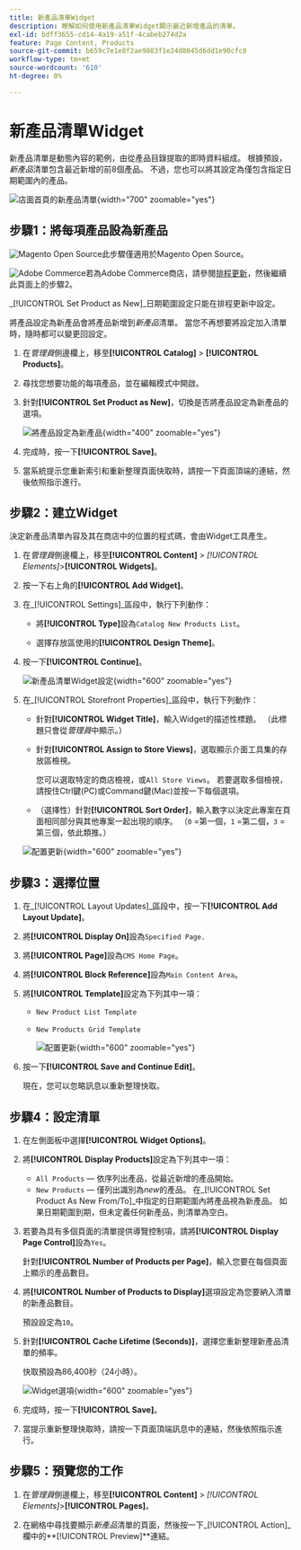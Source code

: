 ```yaml
---
title: 新產品清單Widget
description: 瞭解如何使用新產品清單Widget顯示最近新增產品的清單。
exl-id: bdff3655-cd14-4a19-a51f-4cabeb274d2a
feature: Page Content, Products
source-git-commit: b659c7e1e8f2ae9883f1e24d8045d6dd1e90cfc0
workflow-type: tm+mt
source-wordcount: '610'
ht-degree: 0%

---
```


# 新產品清單Widget

新產品清單是動態內容的範例，由從產品目錄提取的即時資料組成。 根據預設，_新產品_&#x200B;清單包含最近新增的前8個產品。 不過，您也可以將其設定為僅包含指定日期範圍內的產品。

![店面首頁的新產品清單](./assets/storefront-home-page-new-products.png){width="700" zoomable="yes"}

## 步驟1：將每項產品設為新產品

![Magento Open Source](../assets/open-source.svg)此步驟僅適用於Magento Open Source。

![Adobe Commerce](../assets/adobe-logo.svg)若為Adobe Commerce商店，請參閱[排程更新](content-staging-scheduled-update.md)，然後繼續此頁面上的步驟2。

_[!UICONTROL Set Product as New]_日期範圍設定只能在排程更新中設定。

將產品設定為新產品會將產品新增到&#x200B;_新產品_&#x200B;清單。 當您不再想要將設定加入清單時，隨時都可以變更回設定。

1. 在&#x200B;_管理員_&#x200B;側邊欄上，移至&#x200B;**[!UICONTROL Catalog]** > **[!UICONTROL Products]**。

1. 尋找您想要功能的每項產品，並在編輯模式中開啟。

1. 針對&#x200B;**[!UICONTROL Set Product as New]**，切換是否將產品設定為新產品的選項。

   ![將產品設定為新產品](./assets/product-set-as-new.png){width="400" zoomable="yes"}

1. 完成時，按一下&#x200B;**[!UICONTROL Save]**。

1. 當系統提示您重新索引和重新整理頁面快取時，請按一下頁面頂端的連結，然後依照指示進行。

## 步驟2：建立Widget

決定新產品清單內容及其在商店中的位置的程式碼，會由Widget工具產生。

1. 在&#x200B;_管理員_&#x200B;側邊欄上，移至&#x200B;**[!UICONTROL Content]** > _[!UICONTROL Elements]_>**[!UICONTROL Widgets]**。

1. 按一下右上角的&#x200B;**[!UICONTROL Add Widget]**。

1. 在&#x200B;_[!UICONTROL Settings]_區段中，執行下列動作：

   - 將&#x200B;**[!UICONTROL Type]**&#x200B;設為`Catalog New Products List`。

   - 選擇存放區使用的&#x200B;**[!UICONTROL Design Theme]**。

1. 按一下&#x200B;**[!UICONTROL Continue]**。

   ![新產品清單Widget設定](./assets/widget-settings.png){width="600" zoomable="yes"}

1. 在&#x200B;_[!UICONTROL Storefront Properties]_區段中，執行下列動作：

   - 針對&#x200B;**[!UICONTROL Widget Title]**，輸入Widget的描述性標題。 （此標題只會從&#x200B;_管理員_&#x200B;中顯示。）

   - 針對&#x200B;**[!UICONTROL Assign to Store Views]**，選取顯示介面工具集的存放區檢視。

     您可以選取特定的商店檢視，或`All Store Views`。 若要選取多個檢視，請按住Ctrl鍵(PC)或Command鍵(Mac)並按一下每個選項。

   - （選擇性）針對&#x200B;**[!UICONTROL Sort Order]**，輸入數字以決定此專案在頁面相同部分與其他專案一起出現的順序。 （`0` =第一個，`1` =第二個，`3` =第三個，依此類推。）

   ![配置更新](./assets/widget-layout-update-home-page.png){width="600" zoomable="yes"}

## 步驟3：選擇位置

1. 在&#x200B;_[!UICONTROL Layout Updates]_區段中，按一下&#x200B;**[!UICONTROL Add Layout Update]**。

1. 將&#x200B;**[!UICONTROL Display On]**&#x200B;設為`Specified Page.`

1. 將&#x200B;**[!UICONTROL Page]**&#x200B;設為`CMS Home Page`。

1. 將&#x200B;**[!UICONTROL Block Reference]**&#x200B;設為`Main Content Area`。

1. 將&#x200B;**[!UICONTROL Template]**&#x200B;設定為下列其中一項：

   - `New Product List Template`
   - `New Products Grid Template`

     ![配置更新](./assets/widget-layout-update-new-products-list.png){width="600" zoomable="yes"}

1. 按一下&#x200B;**[!UICONTROL Save and Continue Edit]**。

   現在，您可以忽略訊息以重新整理快取。

## 步驟4：設定清單

1. 在左側面板中選擇&#x200B;**[!UICONTROL Widget Options]**。

1. 將&#x200B;**[!UICONTROL Display Products]**&#x200B;設定為下列其中一項：

   - `All Products` — 依序列出產品，從最近新增的產品開始。
   - `New Products` — 僅列出識別為&#x200B;_new_&#x200B;的產品。 在&#x200B;_[!UICONTROL Set Product As New From/To]_中指定的日期範圍內將產品視為新產品。 如果日期範圍到期，但未定義任何新產品，則清單為空白。

1. 若要為具有多個頁面的清單提供導覽控制項，請將&#x200B;**[!UICONTROL Display Page Control]**&#x200B;設為`Yes`。

   針對&#x200B;**[!UICONTROL Number of Products per Page]**，輸入您要在每個頁面上顯示的產品數目。

1. 將&#x200B;**[!UICONTROL Number of Products to Display]**&#x200B;選項設定為您要納入清單的新產品數目。

   預設設定為`10`。

1. 針對&#x200B;**[!UICONTROL Cache Lifetime (Seconds)]**，選擇您重新整理新產品清單的頻率。

   快取預設為86,400秒（24小時）。

   ![Widget選項](./assets/widget-options-new-product-list.png){width="600" zoomable="yes"}

1. 完成時，按一下&#x200B;**[!UICONTROL Save]**。

1. 當提示重新整理快取時，請按一下頁面頂端訊息中的連結，然後依照指示進行。

## 步驟5：預覽您的工作

1. 在&#x200B;_管理員_&#x200B;側邊欄上，移至&#x200B;**[!UICONTROL Content]** > _[!UICONTROL Elements]_>**[!UICONTROL Pages]**。

1. 在網格中尋找要顯示&#x200B;_新產品_&#x200B;清單的頁面，然後按一下&#x200B;_[!UICONTROL Action]_欄中的&#x200B;**[!UICONTROL Preview]**連結。
